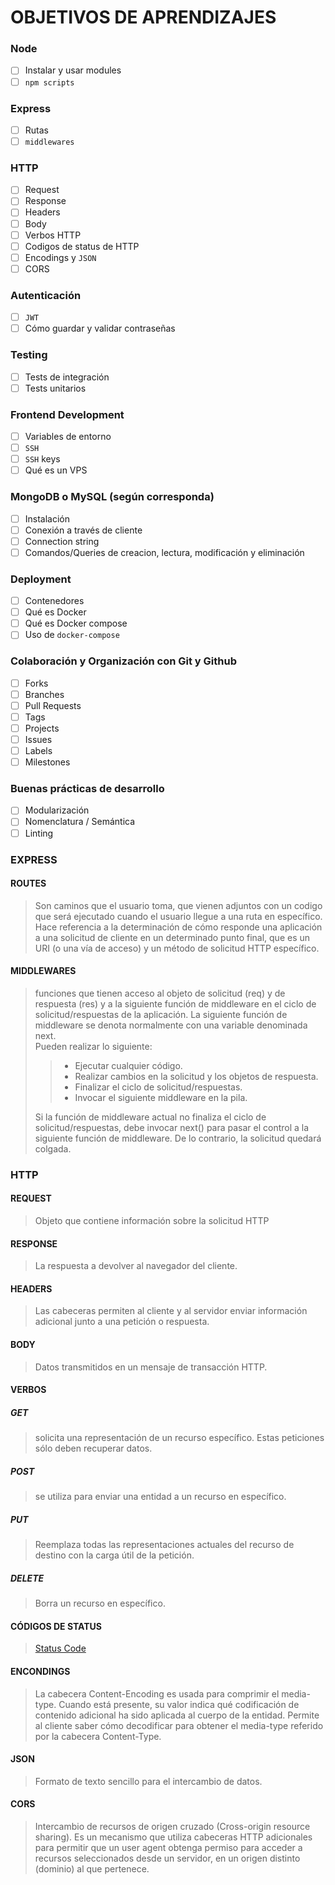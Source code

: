 # OBJETIVOS DE APRENDIZAJES
### Node

* [ ] Instalar y usar modules
* [ ] `npm scripts`

### Express

* [ ] Rutas
* [ ] `middlewares`

### HTTP

* [ ] Request
* [ ] Response
* [ ] Headers
* [ ] Body
* [ ] Verbos HTTP
* [ ] Codigos de status de HTTP
* [ ] Encodings y `JSON`
* [ ] CORS

### Autenticación

* [ ] `JWT`
* [ ] Cómo guardar y validar contraseñas

### Testing

* [ ] Tests de integración
* [ ] Tests unitarios

### Frontend Development

* [ ] Variables de entorno
* [ ] `SSH`
* [ ] `SSH` keys
* [ ] Qué es un VPS

### MongoDB o MySQL (según corresponda)

* [ ] Instalación
* [ ] Conexión a través de cliente
* [ ] Connection string
* [ ] Comandos/Queries de creacion, lectura, modificación y eliminación

### Deployment

* [ ] Contenedores
* [ ] Qué es Docker
* [ ] Qué es Docker compose
* [ ] Uso de `docker-compose`

### Colaboración y Organización con Git y Github

* [ ] Forks
* [ ] Branches
* [ ] Pull Requests
* [ ] Tags
* [ ] Projects
* [ ] Issues
* [ ] Labels
* [ ] Milestones

### Buenas prácticas de desarrollo

* [ ] Modularización
* [ ] Nomenclatura / Semántica
* [ ] Linting
### EXPRESS
#### ROUTES
> Son caminos que el usuario toma, que vienen adjuntos con un codigo que será ejecutado cuando el usuario llegue a una ruta en específico. Hace referencia a la determinación de cómo responde una aplicación a una solicitud de cliente en un determinado punto final, que es un URI (o una vía de acceso) y un método de solicitud HTTP específico.
#### MIDDLEWARES
> funciones que tienen acceso al objeto de solicitud (req) y de respuesta (res) y a la siguiente función de middleware en el ciclo de solicitud/respuestas de la aplicación. La siguiente función de middleware se denota normalmente con una variable denominada next. <br>
Pueden realizar lo siguiente:
>> * Ejecutar cualquier código.
>> * Realizar cambios en la solicitud y los objetos de respuesta.
>> * Finalizar el ciclo de solicitud/respuestas.
>> * Invocar el siguiente middleware en la pila. <br>
>>
> Si la función de middleware actual no finaliza el ciclo de solicitud/respuestas, debe invocar next() para pasar el control a la siguiente función de middleware. De lo contrario, la solicitud quedará colgada.
>
### HTTP
#### REQUEST
> Objeto que contiene información sobre la solicitud HTTP
#### RESPONSE
> La respuesta a devolver al navegador del cliente.
#### HEADERS
> Las cabeceras permiten al cliente y al servidor enviar información adicional junto a una petición o respuesta. 
#### BODY
> Datos transmitidos en un mensaje de transacción HTTP.
#### VERBOS
##### GET
> solicita una representación de un recurso específico. Estas peticiones sólo deben recuperar datos.
##### POST
> se utiliza para enviar una entidad a un recurso en específico.
##### PUT
> Reemplaza todas las representaciones actuales del recurso de destino con la carga útil de la petición.
##### DELETE
> Borra un recurso en específico.
#### CÓDIGOS DE STATUS
> [Status Code](https://httpstatuses.com)
#### ENCONDINGS
> La cabecera Content-Encoding es usada para comprimir el media-type. Cuando está presente, su valor indica qué codificación de contenido adicional ha sido aplicada al cuerpo de la entidad. Permite al cliente saber cómo decodificar para obtener el media-type referido por la cabecera Content-Type.
#### JSON
> Formato de texto sencillo para el intercambio de datos.
#### CORS
> Intercambio de recursos de origen cruzado (Cross-origin resource sharing).
Es un mecanismo que utiliza cabeceras HTTP adicionales para permitir que un user agent obtenga permiso para acceder a recursos seleccionados desde un servidor, en un origen distinto (dominio) al que pertenece.
